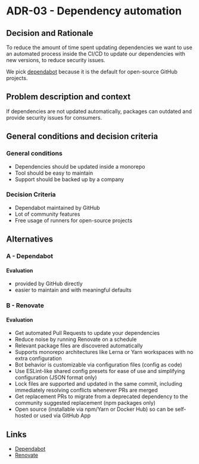 # ADR-03 - Dependency automation

## Decision and Rationale

To reduce the amount of time spent updating dependencies we want to use an automated process inside the CI/CD to update our dependencies with new versions, to reduce security issues.

We pick [dependabot](https://github.com/dependabot) because it is the default for open-source GitHub projects.

## Problem description and context

If dependencies are not updated automatically, packages can outdated and provide security issues for consumers.

## General conditions and decision criteria

### General conditions

- Dependencies should be updated inside a monorepo
- Tool should be easy to maintain
- Support should be backed up by a company

### Decision Criteria

- Dependabot maintained by GitHub
- Lot of community features
- Free usage of runners for open-source projects

## Alternatives

### A - Dependabot

#### Evaluation

- provided by GitHub directly
- easier to maintain and with meaningful defaults

### B - Renovate

#### Evaluation

- Get automated Pull Requests to update your dependencies
- Reduce noise by running Renovate on a schedule
- Relevant package files are discovered automatically
- Supports monorepo architectures like Lerna or Yarn workspaces with no extra configuration
- Bot behavior is customizable via configuration files (config as code)
- Use ESLint-like shared config presets for ease of use and simplifying configuration (JSON format only)
- Lock files are supported and updated in the same commit, including immediately resolving conflicts whenever PRs are merged
- Get replacement PRs to migrate from a deprecated dependency to the community suggested replacement (npm packages only)
- Open source (installable via npm/Yarn or Docker Hub) so can be self-hosted or used via GitHub App

## Links

- [Dependabot](https://github.com/dependabot)
- [Renovate](https://github.com/renovatebot/renovate)
